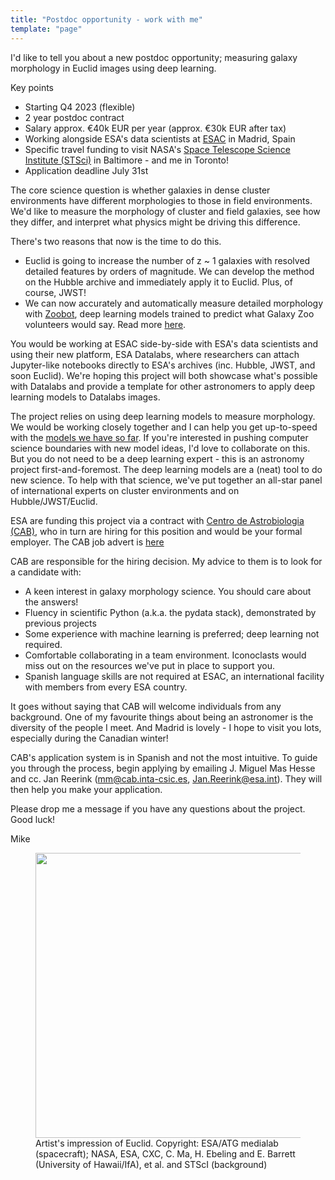 ```yaml
---
title: "Postdoc opportunity - work with me"
template: "page"
---
```


I'd like to tell you about a new postdoc opportunity; measuring galaxy morphology in Euclid images using deep learning.

Key points

- Starting Q4 2023 (flexible)
- 2 year postdoc contract
- Salary approx. €40k EUR per year (approx. €30k EUR after tax)
- Working alongside ESA's data scientists at [ESAC](https://en.wikipedia.org/wiki/European_Space_Astronomy_Centre) in Madrid, Spain
- Specific travel funding to visit NASA's [Space Telescope Science Institute (STSci)](https://www.stsci.edu/) in Baltimore - and me in Toronto!
- Application deadline July 31st

The core science question is whether galaxies in dense cluster environments have different morphologies to those in field environments. We'd like to measure the morphology of cluster and field galaxies, see how they differ, and interpret what physics might be driving this difference.

There's two reasons that now is the time to do this.

- Euclid is going to increase the number of z ~ 1 galaxies with resolved detailed features by orders of magnitude. We can develop the method on the Hubble archive and immediately apply it to Euclid. Plus, of course, JWST!
- We can now accurately and automatically measure detailed morphology with [Zoobot](https://github.com/mwalmsley/zoobot), deep learning models trained to predict what Galaxy Zoo volunteers would say. Read more [here](https://joss.theoj.org/papers/10.21105/joss.05312).

You would be working at ESAC side-by-side with ESA's data scientists and using their new platform, ESA Datalabs, where researchers can attach Jupyter-like notebooks directly to ESA's archives (inc. Hubble, JWST, and soon Euclid).
We're hoping this project will both showcase what's possible with Datalabs and provide a template for other astronomers to apply deep learning models to Datalabs images.

The project relies on using deep learning models to measure morphology.
We would be working closely together and I can help you get up-to-speed with the [models we have so far]((https://github.com/mwalmsley/zoobot)).
If you're interested in pushing computer science boundaries with new model ideas, I'd love to collaborate on this.
But you do not need to be a deep learning expert - this is an astronomy project first-and-foremost.
The deep learning models are a (neat) tool to do new science.
To help with that science, we've put together an all-star panel of international experts on cluster environments and on Hubble/JWST/Euclid.

ESA are funding this project via a contract with [Centro de Astrobiologia (CAB)](https://cab.inta-csic.es/en/), who in turn are hiring for this position and would be your formal employer. The CAB job advert is [here](https://cab.inta-csic.es/en/convocatoria/postdoctoral-position-in-machine-learning-applied-to-galaxy-morphology/)

CAB are responsible for the hiring decision. My advice to them is to look for a candidate with:

- A keen interest in galaxy morphology science. You should care about the answers!
- Fluency in scientific Python (a.k.a. the pydata stack), demonstrated by previous projects
- Some experience with machine learning is preferred; deep learning not required.
- Comfortable collaborating in a team environment. Iconoclasts would miss out on the resources we've put in place to support you.
- Spanish language skills are not required at ESAC, an international facility with members from every ESA country.

It goes without saying that CAB will welcome individuals from any background. One of my favourite things about being an astronomer is the diversity of the people I meet. And Madrid is lovely - I hope to visit you lots, especially during the Canadian winter!

CAB's application system is in Spanish and not the most intuitive. To guide you through the process, begin applying by emailing J. Miguel Mas Hesse and cc. Jan Reerink (mm@cab.inta-csic.es, Jan.Reerink@esa.int). They will then help you make your application.

Please drop me a message if you have any questions about the project. Good luck!

Mike

<figure class="alignleft is-resized">
  <img src="https://cdn.sci.esa.int/documents/33220/35293/Euclid_artist_impression_20190916_1_625.jpg" alt="" class="wp-image-9572" width="456"/>
  <figcaption>Artist's impression of Euclid. Copyright: ESA/ATG medialab (spacecraft); NASA, ESA, CXC, C. Ma, H. Ebeling and E. Barrett (University of Hawaii/IfA), et al. and STScI (background)
  </figcaption>
</figure>
